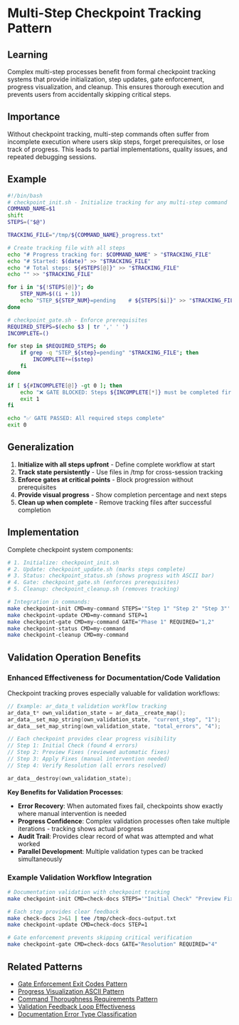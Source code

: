 # Multi-Step Checkpoint Tracking Pattern

## Learning
Complex multi-step processes benefit from formal checkpoint tracking systems that provide initialization, step updates, gate enforcement, progress visualization, and cleanup. This ensures thorough execution and prevents users from accidentally skipping critical steps.

## Importance
Without checkpoint tracking, multi-step commands often suffer from incomplete execution where users skip steps, forget prerequisites, or lose track of progress. This leads to partial implementations, quality issues, and repeated debugging sessions.

## Example
```bash
#!/bin/bash
# checkpoint_init.sh - Initialize tracking for any multi-step command
COMMAND_NAME=$1
shift
STEPS=("$@")

TRACKING_FILE="/tmp/${COMMAND_NAME}_progress.txt"

# Create tracking file with all steps
echo "# Progress tracking for: $COMMAND_NAME" > "$TRACKING_FILE"
echo "# Started: $(date)" >> "$TRACKING_FILE"
echo "# Total steps: ${#STEPS[@]}" >> "$TRACKING_FILE"
echo "" >> "$TRACKING_FILE"

for i in "${!STEPS[@]}"; do
    STEP_NUM=$((i + 1))
    echo "STEP_${STEP_NUM}=pending    # ${STEPS[$i]}" >> "$TRACKING_FILE"
done

# checkpoint_gate.sh - Enforce prerequisites
REQUIRED_STEPS=$(echo $3 | tr ',' ' ')
INCOMPLETE=()

for step in $REQUIRED_STEPS; do
    if grep -q "STEP_${step}=pending" "$TRACKING_FILE"; then
        INCOMPLETE+=($step)
    fi
done

if [ ${#INCOMPLETE[@]} -gt 0 ]; then
    echo "❌ GATE BLOCKED: Steps ${INCOMPLETE[*]} must be completed first"
    exit 1
fi

echo "✅ GATE PASSED: All required steps complete"
exit 0
```

## Generalization
1. **Initialize with all steps upfront** - Define complete workflow at start
2. **Track state persistently** - Use files in /tmp for cross-session tracking
3. **Enforce gates at critical points** - Block progression without prerequisites
4. **Provide visual progress** - Show completion percentage and next steps
5. **Clean up when complete** - Remove tracking files after successful completion

## Implementation
Complete checkpoint system components:
```bash
# 1. Initialize: checkpoint_init.sh
# 2. Update: checkpoint_update.sh (marks steps complete)
# 3. Status: checkpoint_status.sh (shows progress with ASCII bar)
# 4. Gate: checkpoint_gate.sh (enforces prerequisites)
# 5. Cleanup: checkpoint_cleanup.sh (removes tracking)

# Integration in commands:
make checkpoint-init CMD=my-command STEPS='"Step 1" "Step 2" "Step 3"'
make checkpoint-update CMD=my-command STEP=1
make checkpoint-gate CMD=my-command GATE="Phase 1" REQUIRED="1,2"
make checkpoint-status CMD=my-command
make checkpoint-cleanup CMD=my-command
```

## Validation Operation Benefits

### Enhanced Effectiveness for Documentation/Code Validation

Checkpoint tracking proves especially valuable for validation workflows:

```c
// Example: ar_data_t validation workflow tracking
ar_data_t* own_validation_state = ar_data__create_map();
ar_data__set_map_string(own_validation_state, "current_step", "1");
ar_data__set_map_string(own_validation_state, "total_errors", "4");

// Each checkpoint provides clear progress visibility
// Step 1: Initial Check (found 4 errors)
// Step 2: Preview Fixes (reviewed automatic fixes)
// Step 3: Apply Fixes (manual intervention needed)
// Step 4: Verify Resolution (all errors resolved)

ar_data__destroy(own_validation_state);
```

**Key Benefits for Validation Processes**:
- **Error Recovery**: When automated fixes fail, checkpoints show exactly where manual intervention is needed
- **Progress Confidence**: Complex validation processes often take multiple iterations - tracking shows actual progress
- **Audit Trail**: Provides clear record of what was attempted and what worked
- **Parallel Development**: Multiple validation types can be tracked simultaneously

### Example Validation Workflow Integration
```bash
# Documentation validation with checkpoint tracking
make checkpoint-init CMD=check-docs STEPS='"Initial Check" "Preview Fixes" "Apply Fixes" "Verify Resolution" "Commit and Push"'

# Each step provides clear feedback
make check-docs 2>&1 | tee /tmp/check-docs-output.txt
make checkpoint-update CMD=check-docs STEP=1

# Gate enforcement prevents skipping critical verification
make checkpoint-gate CMD=check-docs GATE="Resolution" REQUIRED="4"
```

## Related Patterns
- [Gate Enforcement Exit Codes Pattern](gate-enforcement-exit-codes-pattern.md)
- [Progress Visualization ASCII Pattern](progress-visualization-ascii-pattern.md)
- [Command Thoroughness Requirements Pattern](command-thoroughness-requirements-pattern.md)
- [Validation Feedback Loop Effectiveness](validation-feedback-loop-effectiveness.md)
- [Documentation Error Type Classification](documentation-error-type-classification.md)